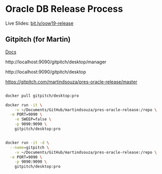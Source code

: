 

# Oracle DB Release Process

Live Slides: [bit.ly/oow19-release](http://bit.ly/oow19-release)


## Gitpitch (for Martin)

[Docs](https://gitpitch.com/docs/)

http://localhost:9090/gitpitch/desktop/manager

http://localhost:9090/gitpitch/desktop

https://gitpitch.com/martindsouza/pres-oracle-release/master

```bash

docker pull gitpitch/desktop:pro

docker run -it \
	-v ~/Documents/GitHub/martindsouza/pres-oracle-release:/repo \
  -e PORT=9090 \
	-e SWEEP=false \
	-p 9090:9090 \
	gitpitch/desktop:pro


docker run -it -d \
  --name=gitpitch \
	-v ~/Documents/GitHub/martindsouza/pres-oracle-release:/repo \
  -e PORT=9090 \
	-p 9090:9090 \
	gitpitch/desktop:pro


```